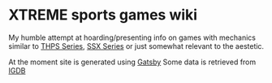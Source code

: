 # XTREME sports games wiki
My humble attempt at hoarding/presenting info on games with mechanics similar to [THPS Series](https://www.gatsbyjs.org/), [SSX Series](https://www.gatsbyjs.org/) or just somewhat relevant to the aestetic.

At the moment site is generated using [Gatsby](https://www.gatsbyjs.org/)
Some data is retrieved from [IGDB](https://www.igdb.com/)
